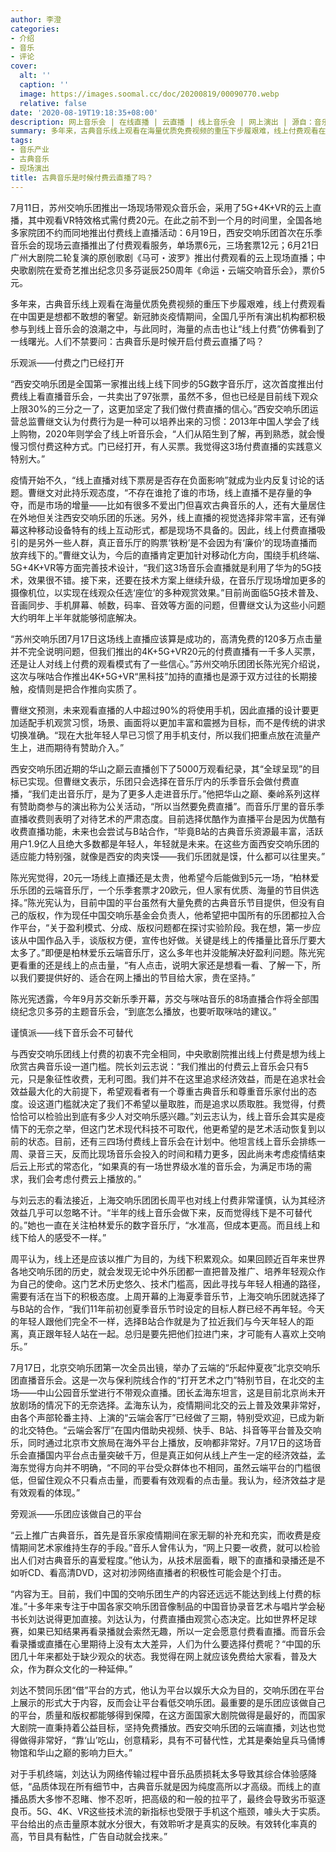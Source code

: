 ```yaml
---
author: 李澄
categories:
- 介绍
- 音乐
- 评论
cover:
  alt: ''
  caption: ''
  image: https://images.soomal.cc/doc/20200819/00090770.webp
  relative: false
date: '2020-08-19T19:18:35+08:00'
description: 网上音乐会 | 在线直播 | 云直播 | 线上音乐会 | 网上演出 | 源自：音乐周报 | 版权：转载 |  平均/总评分：00.00/0
summary: 多年来，古典音乐线上观看在海量优质免费视频的重压下步履艰难，线上付费观看在中国更是想都不敢想的奢望。新冠肺炎疫情期间，全国几乎所有演出机构都积极参与到线上音乐会的浪潮之中，与此同时，海量的点击也让“线上付费”仿佛看到了一线曙光……
tags:
- 音乐产业
- 古典音乐
- 现场演出
title: 古典音乐是时候付费云直播了吗？
---
```


7月11日，苏州交响乐团推出一场现场带观众音乐会，采用了5G+4K+VR的云上直播，其中观看VR特效格式需付费20元。在此之前不到一个月的时间里，全国各地多家院团不约而同地推出付费线上直播活动：6月19日，西安交响乐团首次在乐季音乐会的现场云直播推出了付费观看服务，单场票6元，三场套票12元；6月21日广州大剧院二轮复演的原创歌剧《马可・波罗》推出付费观看的云上现场直播；中央歌剧院在爱奇艺推出纪念贝多芬诞辰250周年《命运・云端交响音乐会》，票价5元。

多年来，古典音乐线上观看在海量优质免费视频的重压下步履艰难，线上付费观看在中国更是想都不敢想的奢望。新冠肺炎疫情期间，全国几乎所有演出机构都积极参与到线上音乐会的浪潮之中，与此同时，海量的点击也让“线上付费”仿佛看到了一线曙光。人们不禁要问：古典音乐是时候开启付费云直播了吗？

乐观派――付费之门已经打开

“西安交响乐团是全国第一家推出线上线下同步的5G数字音乐厅，这次首度推出付费线上看直播音乐会，一共卖出了97张票，虽然不多，但也已经是目前线下观众上限30%的三分之一了，这更加坚定了我们做付费直播的信心。”西安交响乐团运营总监曹继文认为付费行为是一种可以培养出来的习惯：2013年中国人学会了线上购物，2020年则学会了线上听音乐会，“人们从陌生到了解，再到熟悉，就会慢慢习惯付费这种方式。门已经打开，有人买票。我觉得这3场付费直播的实践意义特别大。”

疫情开始不久，“线上直播对线下票房是否存在负面影响”就成为业内反复讨论的话题。曹继文对此持乐观态度，“不存在谁抢了谁的市场，线上直播不是存量的争夺，而是市场的增量――比如有很多不爱出门但喜欢古典音乐的人，还有大量居住在外地但关注西安交响乐团的乐迷。另外，线上直播的视觉选择非常丰富，还有弹幕这种移动设备特有的线上互动形式，都是现场不具备的。因此，线上付费直播吸引的是另外一些人群，真正音乐厅的购票‘铁粉’是不会因为有‘廉价’的现场直播而放弃线下的。”曹继文认为，今后的直播肯定更加针对移动化方向，围绕手机终端、5G+4K+VR等方面完善技术设计，“我们这3场音乐会直播就是利用了华为的5G技术，效果很不错。接下来，还要在技术方案上继续升级，在音乐厅现场增加更多的摄像机位，以实现在线观众任选‘座位’的多种观赏效果。”目前尚面临5G技术普及、音画同步、手机屏幕、帧数，码率、音效等方面的问题，但曹继文认为这些小问题大约明年上半年就能够彻底解决。

“苏州交响乐团7月17日这场线上直播应该算是成功的，高清免费的120多万点击量并不完全说明问题，但我们推出的4K+5G+VR20元的付费直播有一千多人买票，还是让人对线上付费的观看模式有了一些信心。”苏州交响乐团团长陈光宪介绍说，这次与咪咕合作推出4K+5G+VR“黑科技”加持的直播也是源于双方过往的长期接触，疫情则是把合作推向实质了。

曹继文预测，未来观看直播的人中超过90%的将使用手机，因此直播的设计要更加适配手机观赏习惯，场景、画面将以更加丰富和震撼为目标，而不是传统的讲求切换准确。“现在大批年轻人早已习惯了用手机支付，所以我们把重点放在流量产生上，进而期待有赞助介入。”

西安交响乐团近期的华山之巅云直播创下了5000万观看纪录，其“全球呈现”的目标已实现。但曹继文表示，乐团只会选择在音乐厅内的乐季音乐会做付费直播，“我们走出音乐厅，是为了更多人走进音乐厅。”他把华山之巅、秦岭系列这样有赞助商参与的演出称为公关活动，“所以当然要免费直播”。而音乐厅里的音乐季直播收费则表明了对待艺术的严肃态度。目前选择优酷作为直播平台是因为优酷有收费直播功能，未来也会尝试与B站合作，“毕竟B站的古典音乐资源最丰富，活跃用户1.9亿人且绝大多数都是年轻人，年轻就是未来。在这些方面西安交响乐团的适应能力特别强，就像是西安的肉夹馍――我们乐团就是馍，什么都可以往里夹。”

陈光宪觉得，20元一场线上直播还是太贵，他希望今后能做到5元一场，“柏林爱乐乐团的云端音乐厅，一个乐季套票才20欧元，但人家有优质、海量的节目供选择。”陈光宪认为，目前中国的平台虽然有大量免费的古典音乐节目提供，但没有自己的版权，作为现任中国交响乐基金会负责人，他希望把中国所有的乐团都拉入合作平台，“关于盈利模式、分成、版权问题都在探讨实验阶段。我在想，第一步应该从中国作品入手，谈版权方便，宣传也好做。关键是线上的传播量比音乐厅要大太多了。”即便是柏林爱乐云端音乐厅，这么多年也并没能解决好盈利问题。陈光宪更看重的还是线上的点击量，“有人点击，说明大家还是想看一看、了解一下，所以我们要提供好的、适合在网上播出的节目给大家，贵在坚持。”

陈光宪透露，今年9月苏交新乐季开幕，苏交与咪咕音乐的8场直播合作将全部围绕纪念贝多芬的主题音乐会，“到底怎么播放，也要听取咪咕的建议。”

谨慎派――线下音乐会不可替代

与西安交响乐团线上付费的初衷不完全相同，中央歌剧院推出线上付费是想为线上欣赏古典音乐设一道门槛。院长刘云志说：“我们推出的付费云上音乐会只有5元，只是象征性收费，无利可图。我们并不在这里追求经济效益，而是在追求社会效益最大化的大前提下，希望观看者有一个尊重古典音乐和尊重音乐家付出的态度。设这道门槛就决定了我们不希望以量取胜，而是追求以质取胜。我觉得，付费恰恰可以检验出到底有多少人对交响乐感兴趣。”刘云志认为，线上音乐会其实是疫情下的无奈之举，但这门艺术现代科技不可取代，他更希望的是艺术活动恢复到以前的状态。目前，还有三四场付费线上音乐会在计划中。他坦言线上音乐会排练一周、录音三天，反而比现场音乐会投入的时间和精力更多，因此尚未考虑疫情结束后云上形式的常态化，“如果真的有一场世界级水准的音乐会，为满足市场的需求，我们会考虑付费云上播放的。”

与刘云志的看法接近，上海交响乐团团长周平也对线上付费非常谨慎，认为其经济效益几乎可以忽略不计。“半年的线上音乐会做下来，反而觉得线下是不可替代的。”她也一直在关注柏林爱乐的数字音乐厅，“水准高，但成本更高。而且线上和线下给人的感受不一样。”

周平认为，线上还是应该以推广为目的，为线下积累观众。如果回顾近百年来世界各地交响乐团的历史，就会发现无论中外乐团都一直把普及推广、培养年轻观众作为自己的使命。这门艺术历史悠久、技术门槛高，因此寻找与年轻人相通的路径，需要有活在当下的积极态度。上周开幕的上海夏季音乐节，上海交响乐团就选择了与B站的合作，“我们11年前初创夏季音乐节时设定的目标人群已经不再年轻。今天的年轻人跟他们完全不一样，选择B站合作就是为了拉近我们与今天年轻人的距离，真正跟年轻人站在一起。总归是要先把他们拉进门来，才可能有人喜欢上交响乐。”

7月17日，北京交响乐团第一次全员出镜，举办了云端的“乐起仲夏夜”北京交响乐团直播音乐会。这是一次与保利院线合作的“打开艺术之门”特别节目，在北交的主场――中山公园音乐堂进行不带观众直播。团长孟海东坦言，这是目前北京尚未开放剧场的情况下的无奈选择。孟海东认为，疫情期间北交的云上普及效果非常好，由各个声部轮番主持、上演的“云端会客厅”已经做了三期，特别受欢迎，已成为新的北交特色。“云端会客厅”在国内借助央视频、快手、B站、抖音等平台普及交响乐，同时通过北京市文旅局在海外平台上播放，反响都非常好。7月17日的这场音乐会直播国内平台点击量突破千万，但是真正如何从线上产生一定的经济效益，孟海东觉得方向并不明确，“不同的平台受众群体也不相同，虽然云端平台的门槛很低，但留住观众不只看点击量，而要看有效观看的点击量。我认为，经济效益才是有效观看的体现。”

旁观派――乐团应该做自己的平台

“云上推广古典音乐，首先是音乐家疫情期间在家无聊的补充和充实，而收费是疫情期间艺术家维持生存的手段。”音乐人曾伟认为，“网上只要一收费，就可以检验出人们对古典音乐的喜爱程度。”他认为，从技术层面看，眼下的直播和录播还是不如听CD、看高清DVD，这对初涉网络直播者的积极性可能会是个打击。

“内容为王。目前，我们中国的交响乐团生产的内容还远远不能达到线上付费的标准。”十多年来专注于中国各家交响乐团音像制品的中国音协录音艺术与唱片学会秘书长刘达说得更加直接。刘达认为，付费直播由观赏心态决定。比如世界杯足球赛，如果已知结果再看录播就会索然无趣，所以一定会愿意付费看直播。而音乐会看录播或直播在心里期待上没有太大差异，人们为什么要选择付费呢？“中国的乐团几十年来都处于缺少观众的状态。我觉得在网上就应该免费给大家看，普及大众，作为群众文化的一种延伸。”

刘达不赞同乐团“借”平台的方式，他认为平台以娱乐大众为目的，交响乐团在平台上展示的形式大于内容，反而会让平台看低交响乐团。最重要的是乐团应该做自己的平台，质量和版权都能够得到保障，在这方面国家大剧院做得是最好的，而国家大剧院一直秉持着公益目标，坚持免费播放。西安交响乐团的云端直播，刘达也觉得做得非常好，“靠‘山’吃山，创意精彩，具有不可替代性，尤其是秦始皇兵马俑博物馆和华山之巅的影响力巨大。”

对于手机终端，刘达认为网络传输过程中音乐品质损耗太多导致其综合体验感降低，“品质体现在所有细节中，古典音乐就是因为纯度高所以才高级。而线上的直播品质大多惨不忍睹、惨不忍听，把高级的和一般的拉平了，最终会导致劣币驱逐良币。5G、4K、VR这些技术流的新指标也受限于手机这个瓶颈，噱头大于实质。平台给出的点击量原本就水分很大，有效聆听才是真实的反映。有效转化率真的高，节目具有黏性，广告自动就会找来。”